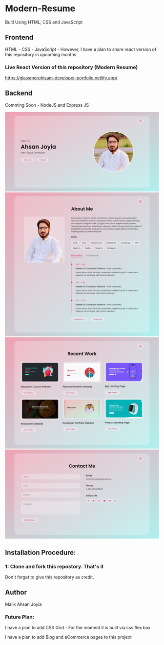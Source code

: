 # Modern-Resume

Buitl Using HTML, CSS and JavaScript

## Frontend

HTML - CSS - JavaScript - However, I have a plan to share react version of this repository in upcoming months

### Live React Version of this repository (Modern Resume) 
https://glassmorphisam-developer-portfolio.netlify.app/


## Backend

Comming Soon - NodeJS and Express JS

![Home Page](https://github.com/AhsanJoyia/Modern-Resume/blob/master/assets/images/Project%20Screenshots/Home%20Page.png?raw=true)
![About Page](https://github.com/AhsanJoyia/Modern-Resume/blob/master/assets/images/Project%20Screenshots/About%20Page.png?raw=true)
![Portfolio Page](https://github.com/AhsanJoyia/Modern-Resume/blob/master/assets/images/Project%20Screenshots/Portfolio%20Page.png?raw=true)
![Contact Page](https://github.com/AhsanJoyia/Modern-Resume/blob/master/assets/images/Project%20Screenshots/Contact%20Page.png?raw=true)

## Installation Procedure:

### 1: Clone and fork this repostory. That's it

Don't forget to give this repository as credit.

## Author

Malik Ahsan Joyia

### Future Plan:

I have a plan to add CSS Grid - For the moment it is built via css flex box

I have a plan to add Blog and eCommerce pages to this project
